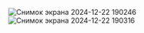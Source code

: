 ![Снимок экрана 2024-12-22 190246](https://github.com/user-attachments/assets/70a3d126-c115-4289-9806-817f3a267c83)
![Снимок экрана 2024-12-22 190316](https://github.com/user-attachments/assets/70aef9ad-6002-45c5-a17f-bdc392541e58)
